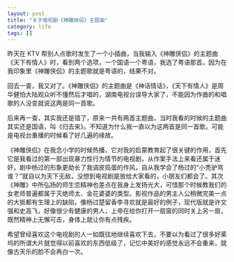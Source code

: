 ```yaml
---
layout: post
title: "关于电视剧《神雕侠侣》主题曲"
category: life
tags: []
---
```



昨天在 KTV 帮别人点歌时发生了一个小插曲，当我输入《神雕侠侣》的主题曲《天下有情人》时，看到两个选项，一个国语一个粤语，我选了粤语那首，因为在我印象里《神雕侠侣》的主题歌就是粤语的，结果不对。


回去一查，我又对了。《神雕侠侣》的主题曲是《神话情话》，《天下有情人》是周华健怕大陆观众听不懂然后才唱的，湖南电视台误导大家了，不能因为作曲的和唱歌的人没变就说这两是同一首歌。


后来再一查，其实我还是错了，原来一共有两首主题曲，当时我看的时候的主题曲其实还是国语，叫《归去来》。不知道为什么我一直以为这两首是同一首歌。可能是电视台重播的时候看了好几遍的缘故。


《神雕侠侣》在我念小学的时候热播，它对我的启蒙教育起了很关键的作用，首先它是我看过的第一部出现暴力性行为情节的电视剧，从作案手法上来看还属于迷奸，剧中杨过的形象更助长了我调皮捣蛋的作风，自从我学会了杨过的“小秃驴骂谁？”就自以为天下无敌，没想到电视剧是放给大家看的，小朋友们都会了。其次《神雕》中所弘扬的师生恋精神也差点在我身上发扬光大，可惜那个时候教我们的女老师普遍都属于灭绝师太、金花婆婆的类型。影视作品的男主人公稍微完美一点的大抵都有生理上的缺陷，像杨过楚留香李寻欢就是最好的例子，现代版就是许文强和史高飞，好像很少有健康的男人，上帝在给你打开一扇窗的同时关上另一扇，既然精神上无懈可击，身体上就让你有点残疾。


希望曾经喜欢这个电视剧的人一如既往地继续喜欢下去，不要以为看过了很多好莱坞的所谓大片就觉得以前喜欢的东西低级了，记忆中美好的感觉永远不会重来，就像古天乐的脸不会再白一次。
